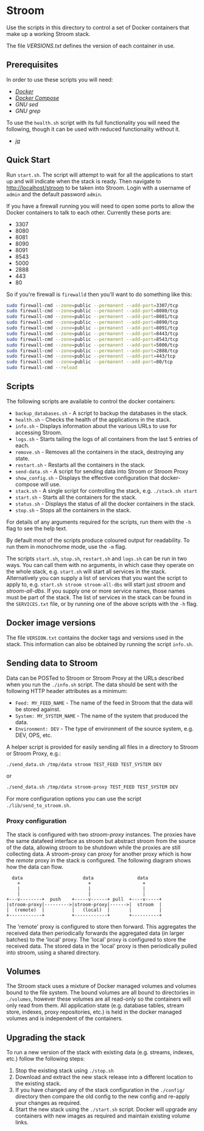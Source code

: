 # Stroom

Use the scripts in this directory to control a set of Docker containers that make up a working Stroom stack.

The file _VERSIONS.txt_ defines the version of each container in use.

## Prerequisites

In order to use these scripts you will need: 

* [_Docker_](https://docs.docker.com/install/)
* [_Docker Compose_](https://docs.docker.com/compose/install/)
* _GNU sed_
* _GNU grep_

To use the `health.sh` script with its full functionality you will need the following, though it can be used with reduced functionality without it.

* [_jq_](https://stedolan.github.io/jq/)

## Quick Start

Run `start.sh`. The script will attempt to wait for all the applications to start up and will indicate when the stack is ready.
Then navigate to [http://localhost/stroom](http://localhost/stroom) to be taken into Stroom. 
Login with a username of `admin` and the default password `admin`. 

If you have a firewall running you will need to open some ports to allow the Docker containers to talk to each other. 
Currently these ports are:

- 3307
- 8080
- 8081
- 8090
- 8091
- 8543
- 5000
- 2888
- 443
- 80

So if you're firewall is `firewalld` then you'll want to do something like this:

``` bash
sudo firewall-cmd --zone=public --permanent --add-port=3307/tcp
sudo firewall-cmd --zone=public --permanent --add-port=8080/tcp
sudo firewall-cmd --zone=public --permanent --add-port=8081/tcp
sudo firewall-cmd --zone=public --permanent --add-port=8090/tcp
sudo firewall-cmd --zone=public --permanent --add-port=8091/tcp
sudo firewall-cmd --zone=public --permanent --add-port=8443/tcp
sudo firewall-cmd --zone=public --permanent --add-port=8543/tcp
sudo firewall-cmd --zone=public --permanent --add-port=5000/tcp
sudo firewall-cmd --zone=public --permanent --add-port=2888/tcp
sudo firewall-cmd --zone=public --permanent --add-port=443/tcp
sudo firewall-cmd --zone=public --permanent --add-port=80/tcp
sudo firewall-cmd --reload
```

## Scripts

The following scripts are available to control the docker containers:

* `backup_databases.sh` - A script to backup the databases in the stack.
* `health.sh` - Checks the health of the applications in the stack.
* `info.sh` - Displays information about the various URLs to use for accessing Stroom.
* `logs.sh` - Starts tailing the logs of all containers from the last 5 entries of each.
* `remove.sh` - Removes all the containers in the stack, destroying any state.
* `restart.sh` - Restarts all the containers in the stack.
* `send-data.sh` - A script for sending data into Stroom or Stroom Proxy
* `show_config.sh` - Displays the effective configuration that docker-compose will use.
* `stack.sh` - A single script for controlling the stack, e.g. `./stack.sh start`
* `start.sh` - Starts all the containers for the stack.
* `status.sh` - Displays the status of all the docker containers in the stack.
* `stop.sh` - Stops all the containers in the stack.

For details of any arguments required for the scripts, run them with the `-h` flag to see the help text.

By default most of the scripts produce coloured output for readability.
To run them in monochrome mode, use the `-m` flag.

The scripts `start.sh`, `stop.sh`, `restart.sh` and `logs.sh` can be run in two ways.
You can call them with no arguments, in which case they operate on the whole stack, e.g. `start.sh` will start all services in the stack.
Alternatively you can supply a list of services that you want the script to apply to, e.g. `start.sh stroom stroom-all-dbs` will start just _stroom_ and _stroom-all-dbs_.
If you supply one or more service names, those names must be part of the stack.
The list of services in the stack can be found in the `SERVICES.txt` file, or by running one of the above scripts with the `-h` flag.

## Docker image versions

The file `VERSION.txt` contains the docker tags and versions used in the stack.
This information can also be obtained by running the script `info.sh`.

## Sending data to Stroom

Data can be POSTed to Stroom or Stroom Proxy at the URLs described when you run the `./info.sh` script. 
The data should be sent with the following HTTP header attributes as a minimum:

* `Feed: MY_FEED_NAME` - The name of the feed in Stroom that the data will be stored against.
* `System: MY_SYSTEM_NAME` - The name of the system that produced the data.
* `Environment: DEV` - The type of environment of the source system, e.g. DEV, OPS, etc.

A helper script is provided for easily sending all files in a directory to Stroom or Stroom Proxy, e.g.:

``` bash
./send_data.sh /tmp/data stroom TEST_FEED TEST_SYSTEM DEV

```

or

``` bash
./send_data.sh /tmp/data stroom-proxy TEST_FEED TEST_SYSTEM DEV

```

For more configuration options you can use the script `./lib/send_to_stroom.sh`.

### Proxy configuration

The stack is configured with two _stroom-proxy_ instances.
The proxies have the same datafeed interface as stroom but abstract stroom from the source of the data, allowing stroom to be shutdown while the proxies are still collecting data.
A stroom-proxy can proxy for another proxy which is how the _remote_ proxy in the stack is configured.
The following diagram shows how the data can flow.

```
  data                      data                data
    +                         +                   +
    |                         |                   |
    |                         |                   |
+---v--------+  push    +-----v------+ pull  +----v-----+
|stroom-proxy|--------->|stroom-proxy|------>|  stroom  |
|  (remote)  |          |   (local)  |       |          |
+------------+          +------------+       +----------+
```

The 'remote' proxy is configured to store then forward.
This aggregates the received data then periodically forwards the aggregated data (in larger batches) to the 'local' proxy.
The 'local' proxy is configured to store the received data. 
The stored data in the 'local' proxy is then periodically pulled into stroom, using a shared directory.

## Volumes

The Stroom stack uses a mixture of Docker managed volumes and volumes bound to the file system.  The bound volumes are all
bound to directories in `./volumes`, however these volumes are all read-only so the containers will only read from them.  All application state (e.g. database tables, stream store, indexes, proxy repositories, etc.) is held in the docker managed volumes and is independent of the containers.

## Upgrading the stack

To run a new version of the stack with existing data (e.g. streams, indexes, etc.) follow the following steps:

1. Stop the existing stack using `./stop.sh`
1. Download and extract the new stack release into a different location to the existing stack.
1. If you have changed any of the stack configuration in the `./config/` directory then compare the old config to the new config and re-apply your changes as required.
1. Start the new stack using the `./start.sh` script.  Docker will upgrade any containers with new images as required and maintain existing volume links.
